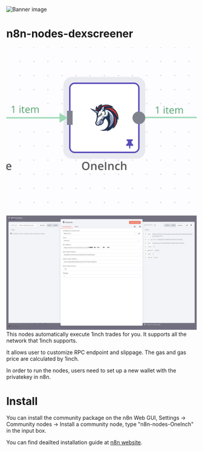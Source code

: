 ![Banner image](https://user-images.githubusercontent.com/10284570/173569848-c624317f-42b1-45a6-ab09-f0ea3c247648.png)

# n8n-nodes-dexscreener

![](assets/example1.png)
![](assets/example2.png)
This nodes automatically execute 1inch trades for you. It supports all the network that 1inch supports.

It allows user to customize RPC endpoint and slippage. The gas and gas price are calculated by 1inch.

In order to run the nodes, users need to set up a new wallet with the privatekey in n8n.

# Install
You can install the community package on the n8n Web GUI, Settings -> Community nodes -> Install a community node, type "n8n-nodes-OneInch" in the input box.

You can find deailted installation guide at [n8n website](https://docs.n8n.io/integrations/community-nodes/installation/#install-a-community-node).
